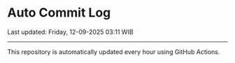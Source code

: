 # Auto Commit Log

Last updated: Friday, 12-09-2025 03:11 WIB

---

This repository is automatically updated every hour using GitHub Actions.
